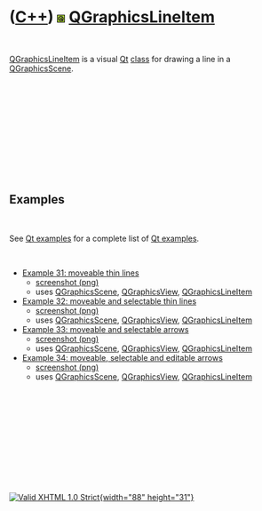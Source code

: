 



 

 

 

 

 

([C++](Cpp.htm)) ![Qt](PicQt.png) [QGraphicsLineItem](CppQGraphicsLineItem.htm)
===============================================================================

 

[QGraphicsLineItem](CppQGraphicsLineItem.htm) is a visual
[Qt](CppQt.htm) [class](CppClass.htm) for drawing a line in a
[QGraphicsScene](CppQGraphicsScene.htm).

 

 

 

 

 

 

Examples
--------

 

See [Qt examples](CppQtExample.htm) for a complete list of [Qt
examples](CppQtExample.htm).

 

-   [Example 31: moveable thin lines](CppQtExample31.htm)
    -   [screenshot (png)](CppQtExample31.png)
    -   uses [QGraphicsScene](CppQGraphicsScene.htm),
        [QGraphicsView](CppQGraphicsView.htm),
        [QGraphicsLineItem](CppQGraphicsLineItem.htm)
-   [Example 32: moveable and selectable thin lines](CppQtExample32.htm)
    -   [screenshot (png)](CppQtExample32.png)
    -   uses [QGraphicsScene](CppQGraphicsScene.htm),
        [QGraphicsView](CppQGraphicsView.htm),
        [QGraphicsLineItem](CppQGraphicsLineItem.htm)
-   [Example 33: moveable and selectable arrows](CppQtExample33.htm)
    -   [screenshot (png)](CppQtExample33.png)
    -   uses [QGraphicsScene](CppQGraphicsScene.htm),
        [QGraphicsView](CppQGraphicsView.htm),
        [QGraphicsLineItem](CppQGraphicsLineItem.htm)
-   [Example 34: moveable, selectable and editable
    arrows](CppQtExample34.htm)
    -   [screenshot (png)](CppQtExample34.png)
    -   uses [QGraphicsScene](CppQGraphicsScene.htm),
        [QGraphicsView](CppQGraphicsView.htm),
        [QGraphicsLineItem](CppQGraphicsLineItem.htm)

 

 

 

 

 





 

[![Valid XHTML 1.0 Strict](valid-xhtml10.png){width="88"
height="31"}](http://validator.w3.org/check?uri=referer)
